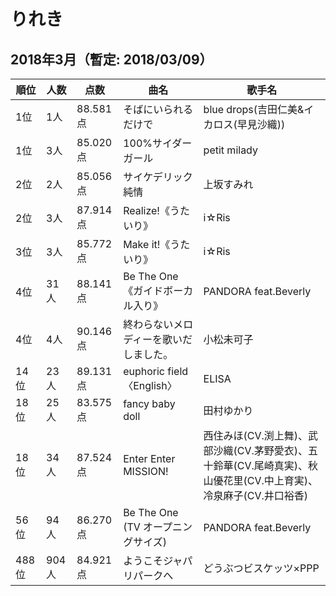 # りれき

## 2018年3月（暫定: 2018/03/09）

|順位|人数|点数|曲名|歌手名|
|---|---|---|---|---|
|1位|1人|88.581点|そばにいられるだけで|blue drops(吉田仁美&イカロス(早見沙織))|
|1位|3人|85.020点|100%サイダーガール|petit milady|
|2位|2人|85.056点|サイケデリック純情|上坂すみれ|
|2位|3人|87.914点|Realize!《うたいり》|i☆Ris|
|3位|3人|85.772点|Make it!《うたいり》|i☆Ris|
|4位|31人|88.141点|Be The One《ガイドボーカル入り》|PANDORA feat.Beverly|
|4位|4人|90.146点|終わらないメロディーを歌いだしました。|小松未可子|
|14位|23人|89.131点|euphoric field〈English〉|ELISA|
|18位|25人|83.575点|fancy baby doll|田村ゆかり|
|18位|34人|87.524点|Enter Enter MISSION!|西住みほ(CV.渕上舞)、武部沙織(CV.茅野愛衣)、五十鈴華(CV.尾崎真実)、秋山優花里(CV.中上育実)、冷泉麻子(CV.井口裕香)|
|56位|94人|86.270点|Be The One (TV オープニングサイズ)|PANDORA feat.Beverly|
|488位|904人|84.921点|ようこそジャパリパークへ|どうぶつビスケッツ×PPP|

